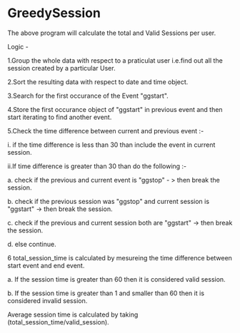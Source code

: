 # GreedySession

The above program will calculate the total and Valid Sessions per user.

Logic - 

1.Group the whole data with respect to a praticulat user i.e.find out all the session created by a particular User.

2.Sort the resulting data with respect to date and time object.

3.Search for the first occurance of the Event "ggstart".

4.Store the first occurance object of "ggstart" in previous event and then start iterating to find another event.

5.Check the time difference between current and previous event :-
  
  i. if the time difference is less than 30 than include the event in current session.
  
  ii.If time difference is greater than 30 than do the following :-
   
   a. check if the previous and current event is "ggstop" - > then break the session.
   
   b. check if the previous session was "ggstop" and current session is "ggstart" -> then break the session.
   
   c. check if the previous and current session both are "ggstart" -> then break the session.
   
   d. else continue.
   
6 total_session_time is calculated by mesureing the time difference between start event and end event.

  a. If the session time is greater than 60 then it is considered valid session.
  
  b. If the session time is greater than 1 and smaller than 60 then it is considered invalid session.
  
Average session time is calculated by taking (total_session_time/valid_session).

